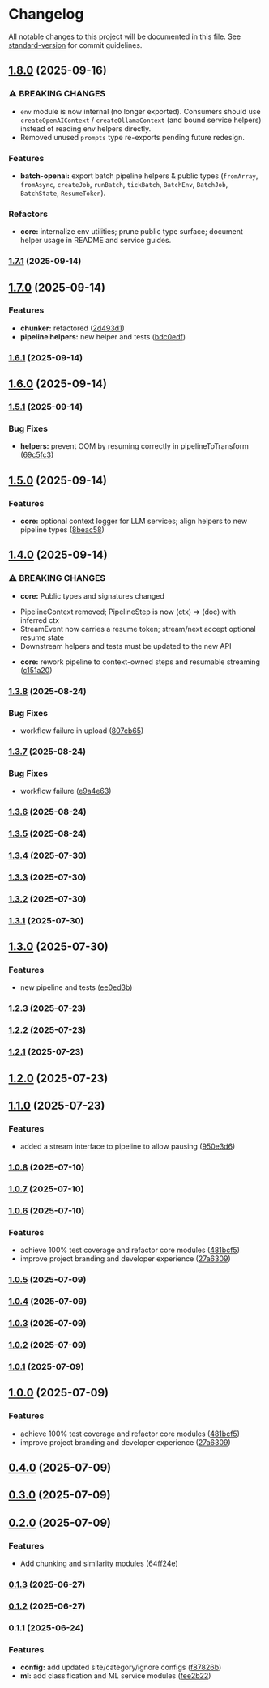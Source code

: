 # Changelog

All notable changes to this project will be documented in this file. See [standard-version](https://github.com/conventional-changelog/standard-version) for commit guidelines.

## [1.8.0](https://github.com/pipewrk/llm-core/compare/v1.7.1...v1.8.0) (2025-09-16)

### ⚠ BREAKING CHANGES

* `env` module is now internal (no longer exported). Consumers should use `createOpenAIContext` / `createOllamaContext` (and bound service helpers) instead of reading env helpers directly.
* Removed unused `prompts` type re-exports pending future redesign.

### Features

* **batch-openai:** export batch pipeline helpers & public types (`fromArray`, `fromAsync`, `createJob`, `runBatch`, `tickBatch`, `BatchEnv`, `BatchJob`, `BatchState`, `ResumeToken`).

### Refactors

* **core:** internalize env utilities; prune public type surface; document helper usage in README and service guides.

### [1.7.1](https://github.com/pipewrk/llm-core/compare/v1.7.0...v1.7.1) (2025-09-14)

## [1.7.0](https://github.com/pipewrk/llm-core/compare/v1.6.1...v1.7.0) (2025-09-14)


### Features

* **chunker:** refactored ([2d493d1](https://github.com/pipewrk/llm-core/commit/2d493d17059a1516064a393e1f10803cc9ff1dc8))
* **pipeline helpers:** new helper and tests ([bdc0edf](https://github.com/pipewrk/llm-core/commit/bdc0edf82cd25068af304d88a1dd8712fe7ee43f))

### [1.6.1](https://github.com/pipewrk/llm-core/compare/v1.6.0...v1.6.1) (2025-09-14)

## [1.6.0](https://github.com/pipewrk/llm-core/compare/v1.5.1...v1.6.0) (2025-09-14)

### [1.5.1](https://github.com/pipewrk/llm-core/compare/v1.5.0...v1.5.1) (2025-09-14)


### Bug Fixes

* **helpers:** prevent OOM by resuming correctly in pipelineToTransform ([69c5fc3](https://github.com/pipewrk/llm-core/commit/69c5fc349eaba01bc3ce704c48939358e479a6b8))

## [1.5.0](https://github.com/pipewrk/llm-core/compare/v1.4.0...v1.5.0) (2025-09-14)


### Features

* **core:** optional context logger for LLM services; align helpers to new pipeline types ([8beac58](https://github.com/pipewrk/llm-core/commit/8beac588cb5df8f0209ce81937c747829f8e2251))

## [1.4.0](https://github.com/pipewrk/llm-core/compare/v1.3.8...v1.4.0) (2025-09-14)


### ⚠ BREAKING CHANGES

* **core:** Public types and signatures changed
- PipelineContext removed; PipelineStep is now (ctx) => (doc) with inferred ctx
- StreamEvent now carries a resume token; stream/next accept optional resume state
- Downstream helpers and tests must be updated to the new API

* **core:** rework pipeline to context-owned steps and resumable streaming ([c151a20](https://github.com/pipewrk/llm-core/commit/c151a201bbedb9e1dd5c0925a15ba65ee1513116))

### [1.3.8](https://github.com/pipewrk/llm-core/compare/v1.3.7...v1.3.8) (2025-08-24)


### Bug Fixes

* workflow failure in upload ([807cb65](https://github.com/pipewrk/llm-core/commit/807cb65c2357452da7bacd86b306666bd663c3e9))

### [1.3.7](https://github.com/pipewrk/llm-core/compare/v1.3.6...v1.3.7) (2025-08-24)


### Bug Fixes

* workflow failure ([e9a4e63](https://github.com/pipewrk/llm-core/commit/e9a4e63af9445c9646f8f8a49c8e1ce704c40a4a))

### [1.3.6](https://github.com/pipewrk/llm-core/compare/v1.3.5...v1.3.6) (2025-08-24)

### [1.3.5](https://github.com/jasonnathan/llm-core/compare/v1.3.4...v1.3.5) (2025-08-24)

### [1.3.4](https://github.com/jasonnathan/llm-core/compare/v1.3.3...v1.3.4) (2025-07-30)

### [1.3.3](https://github.com/jasonnathan/llm-core/compare/v1.3.2...v1.3.3) (2025-07-30)

### [1.3.2](https://github.com/jasonnathan/llm-core/compare/v1.3.1...v1.3.2) (2025-07-30)

### [1.3.1](https://github.com/jasonnathan/llm-core/compare/v1.3.0...v1.3.1) (2025-07-30)

## [1.3.0](https://github.com/jasonnathan/llm-core/compare/v1.2.3...v1.3.0) (2025-07-30)


### Features

* new pipeline and tests ([ee0ed3b](https://github.com/jasonnathan/llm-core/commit/ee0ed3b126bfcd5011b64494f875fdda8f763d36))

### [1.2.3](https://github.com/jasonnathan/llm-core/compare/v1.2.2...v1.2.3) (2025-07-23)

### [1.2.2](https://github.com/jasonnathan/llm-core/compare/v1.2.1...v1.2.2) (2025-07-23)

### [1.2.1](https://github.com/jasonnathan/llm-core/compare/v1.2.0...v1.2.1) (2025-07-23)

## [1.2.0](https://github.com/jasonnathan/llm-core/compare/v1.1.0...v1.2.0) (2025-07-23)

## [1.1.0](https://github.com/jasonnathan/llm-core/compare/v1.0.8...v1.1.0) (2025-07-23)


### Features

* added a stream interface to pipeline to allow pausing ([950e3d6](https://github.com/jasonnathan/llm-core/commit/950e3d6fd9afc8c911e39901afcea700b2166ddc))

### [1.0.8](https://github.com/jasonnathan/llm-core/compare/v1.0.6...v1.0.8) (2025-07-10)

### [1.0.7](https://github.com/jasonnathan/llm-core/compare/v1.0.6...v1.0.7) (2025-07-10)

### [1.0.6](https://github.com/jasonnathan/llm-core/compare/v0.4.0...v1.0.6) (2025-07-10)


### Features

* achieve 100% test coverage and refactor core modules ([481bcf5](https://github.com/jasonnathan/llm-core/commit/481bcf5d74976e698749f7a7dc71598319d78aa6))
* improve project branding and developer experience ([27a6309](https://github.com/jasonnathan/llm-core/commit/27a63098ff23bac1f807ef8e35d8cfa841f4faab))

### [1.0.5](https://github.com/jasonnathan/llm-core/compare/v1.0.4...v1.0.5) (2025-07-09)

### [1.0.4](https://github.com/jasonnathan/llm-core/compare/v1.0.1...v1.0.4) (2025-07-09)

### [1.0.3](https://github.com/jasonnathan/llm-core/compare/v1.0.2...v1.0.3) (2025-07-09)

### [1.0.2](https://github.com/jasonnathan/llm-core/compare/v1.0.1...v1.0.2) (2025-07-09)

### [1.0.1](https://github.com/jasonnathan/llm-core/compare/v1.0.0...v1.0.1) (2025-07-09)

## [1.0.0](https://github.com/jasonnathan/llm-core/compare/v0.4.0...v1.0.0) (2025-07-09)


### Features

* achieve 100% test coverage and refactor core modules ([481bcf5](https://github.com/jasonnathan/llm-core/commit/481bcf5d74976e698749f7a7dc71598319d78aa6))
* improve project branding and developer experience ([27a6309](https://github.com/jasonnathan/llm-core/commit/27a63098ff23bac1f807ef8e35d8cfa841f4faab))

## [0.4.0](https://github.com/jasonnathan/llm-core/compare/v0.3.0...v0.4.0) (2025-07-09)

## [0.3.0](https://github.com/jasonnathan/llm-core/compare/v0.2.0...v0.3.0) (2025-07-09)

## [0.2.0](https://github.com/jasonnathan/llm-core/compare/v0.1.3...v0.2.0) (2025-07-09)


### Features

* Add chunking and similarity modules ([64ff24e](https://github.com/jasonnathan/llm-core/commit/64ff24eb2e0b88e8262fe593e3e31767f78da58a))

### [0.1.3](https://github.com/jasonnathan/llm-core/compare/v0.1.2...v0.1.3) (2025-06-27)

### [0.1.2](https://github.com/jasonnathan/llm-core/compare/v0.1.1...v0.1.2) (2025-06-27)

### 0.1.1 (2025-06-24)


### Features

* **config:** add updated site/category/ignore configs ([f87826b](https://github.com/jasonnathan/llm-core/commit/f87826b5622158d6d9d79e5f8129c7b662bcf2a9))
* **ml:** add classification and ML service modules ([fee2b22](https://github.com/jasonnathan/llm-core/commit/fee2b2225ce72feb4ffcbc319fc4c08c88eb6e33))
